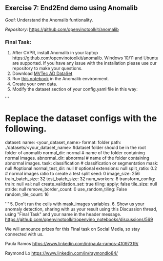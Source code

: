 ## Exercise 7: End2End demo using Anomalib

_Goal_: Understand the Anomalib funtionality. 

_Repository_: https://github.com/openvinotoolkit/anomalib

### Final Task:

1. After CVPR, install Anomalib in your laptop https://github.com/openvinotoolkit/anomalib. Windows 10/11 and Ubuntu are supported. If you have any issue with the installation please use our repository to make your questions.
2. Download [MVTec AD DataSet](https://www.mvtec.com/company/research/datasets/mvtec-ad)
3. Run [this notebook](https://github.com/openvinotoolkit/anomalib/blob/development/notebooks/001-getting-started/001-getting-started.ipynb) in the Anomalib environment.
4. Create your own data.
5. Modify the dataset section of your config.yaml file in this way:

'''
# Replace the dataset configs with the following.
dataset:
  name: <your_dataset_name>
  format: folder
  path: ./datasets/<your_dataset_name> #dataset folder should be in the root folder of anomalib
  normal_dir: normal # name of the folder containing normal images.
  abnormal_dir: abnormal # name of the folder containing abnormal images.
  task: classification # classification or segmentation
  mask: null #optional
  normal_test_dir: null # optional
  extensions: null
  split_ratio: 0.2  # normal images ratio to create a test split
  seed: 0
  image_size: 256
  train_batch_size: 32
  test_batch_size: 32
  num_workers: 8
  transform_config:
    train: null
    val: null
  create_validation_set: true
  tiling:
    apply: false
    tile_size: null
    stride: null
    remove_border_count: 0
    use_random_tiling: False
    random_tile_count: 16

'''
5. Don't run the cells with mask_images variables.
6. Show us your anomaly detection, sharing with us your result using this Discussion thread, using "Final Task" and your name in the header message.
https://github.com/openvinotoolkit/openvino_notebooks/discussions/569

We will announce prizes for this Final task on Social Media, so stay connected with us.


Paula Ramos https://www.linkedin.com/in/paula-ramos-41097319/

Raymond Lo https://www.linkedin.com/in/raymondlo84/

